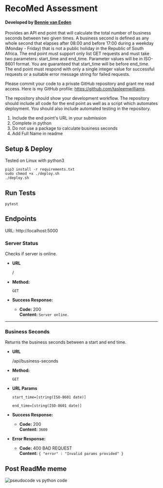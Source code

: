 # RecoMed Assessment

#### Developed by <ins>Bennie van Eeden</ins>

Provides an API end point that will calculate the total number of business seconds between two given times. A business
second is defined as any whole second that elapses after 08:00 and before 17:00 during a weekday (Monday - Friday) that
is not a public holiday in the Republic of South Africa. The end point must support only list GET requests and must take
two parameters: start_time and end_time. Parameter values will be in ISO-8601 format. You are guaranteed that start_time
will be before end_time. The end point must respond with only a single integer value for successful requests or a
suitable error message string for failed requests.

Please commit your code to a private GitHub repository and grant me read access. Here is my GitHub profile:
https://github.com/tasleemwilliams.

The repository should show your development workflow. The repository should include all code for the end point as well
as a script which automates deployment. You should also include automated testing in the repository.

1. Include the end point's URL in your submission
2. Complete in python
3. Do not use a package to calculate business seconds
4. Add Full Name in readme

## Setup & Deploy

Tested on Linux with python3

```shell
pip3 install -r requirements.txt
sudo chmod +x ./deploy.sh
./deploy.sh
```

## Run Tests

```shell
pytest
```

## Endpoints

URL: http://localhost:5000

### Server Status

Checks if server is online.

* **URL**

  /
   
* **Method:**

  `GET`

* **Success Response:**
  
  * **Code:** 200 <br/>
    **Content:** `Server online.`

***

### Business Seconds

Returns the business seconds between a start and end time.

* **URL**

  /api/business-seconds

* **Method:**

  `GET`

* **URL Params**

  `start_time=[string(ISO-8601 date)]`
  
  `end_time=[string(ISO-8601 date)]`

* **Success Response:**

    * **Code:** 200 <br/>
      **Content:** `3600`

* **Error Response:**

    * **Code:** 400 BAD REQUEST <br/>
      **Content:** `{ "error" : "Invalid params provided" }`

## Post ReadMe meme

![pseudocode vs python code](https://i.imgur.com/2YyST5M.jpg)
